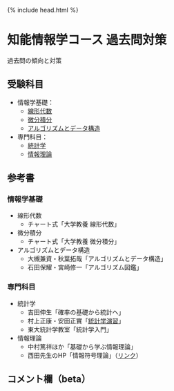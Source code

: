 {% include head.html %}

# 知能情報学コース 過去問対策

過去問の傾向と対策  

## 受験科目
- 情報学基礎：
  + [線形代数](linear-algebra/index.md)
  + [微分積分](calculus/index.md)
  + [アルゴリズムとデータ構造](algorithm/index.md)
- 専門科目：
  + [統計学](statistics/index.md)
  + [情報理論](information-theory/index.md)

## 参考書
### 情報学基礎
- 線形代数
  + チャート式「大学教養 線形代数」
- 微分積分
  + チャート式「大学教養 微分積分」
- アルゴリズムとデータ構造
  + 大槻兼資・秋葉拓哉「アルゴリズムとデータ構造」
  + 石田保耀・宮崎修一「アルゴリズム図鑑」

### 専門科目
- 統計学
  + 吉田伸生「確率の基礎から統計へ」
  + 村上正康・安田正實「[統計学演習](statistics/hypothesis-testing.md)」
  + 東大統計学教室「統計学入門」
- 情報理論
  + 中村篤祥ほか「基礎から学ぶ情報理論」
  + 西田先生のHP「情報符号理論」（[リンク](https://sites.google.com/view/toyoakinishida-j/情報符号理論)）

## コメント欄（beta）
<script src="https://utteranc.es/client.js"
        repo="N-Shimoda/km-trends"
        issue-term="pathname"
        theme="github-light"
        crossorigin="anonymous"
        async>
</script>